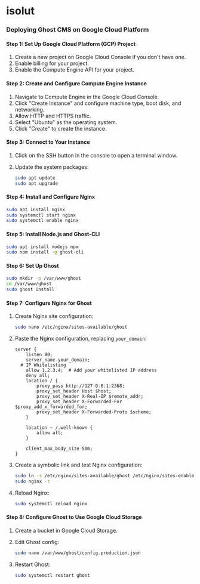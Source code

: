 # isolut


### Deploying Ghost CMS on Google Cloud Platform

#### Step 1: Set Up Google Cloud Platform (GCP) Project

1. Create a new project on Google Cloud Console if you don't have one.
2. Enable billing for your project.
3. Enable the Compute Engine API for your project.

#### Step 2: Create and Configure Compute Engine Instance

1. Navigate to Compute Engine in the Google Cloud Console.
2. Click "Create Instance" and configure machine type, boot disk, and networking.
3. Allow HTTP and HTTPS traffic.
4. Select "Ubuntu" as the operating system.
5. Click "Create" to create the instance.

#### Step 3: Connect to Your Instance

1. Click on the SSH button in the console to open a terminal window.
2. Update the system packages:

   ```bash
   sudo apt update
   sudo apt upgrade
   ```

#### Step 4: Install and Configure Nginx

```bash
sudo apt install nginx
sudo systemctl start nginx
sudo systemctl enable nginx
```

#### Step 5: Install Node.js and Ghost-CLI

```bash
sudo apt install nodejs npm
sudo npm install -g ghost-cli
```

#### Step 6: Set Up Ghost

```bash
sudo mkdir -p /var/www/ghost
cd /var/www/ghost
sudo ghost install
```

#### Step 7: Configure Nginx for Ghost

1. Create Nginx site configuration:

   ```bash
   sudo nano /etc/nginx/sites-available/ghost
   ```

2. Paste the Nginx configuration, replacing `your_domain`:

   ```nginx
   server {
       listen 80;
       server_name your_domain;
     # IP Whitelisting
       allow 1.2.3.4;  # Add your whitelisted IP address
       deny all;
       location / {
           proxy_pass http://127.0.0.1:2368;
           proxy_set_header Host $host;
           proxy_set_header X-Real-IP $remote_addr;
           proxy_set_header X-Forwarded-For $proxy_add_x_forwarded_for;
           proxy_set_header X-Forwarded-Proto $scheme;
       }

       location ~ /.well-known {
           allow all;
       }

       client_max_body_size 50m;
   }
   ```

3. Create a symbolic link and test Nginx configuration:

   ```bash
   sudo ln -s /etc/nginx/sites-available/ghost /etc/nginx/sites-enabled
   sudo nginx -t
   ```

4. Reload Nginx:

   ```bash
   sudo systemctl reload nginx
   ```

#### Step 8: Configure Ghost to Use Google Cloud Storage

1. Create a bucket in Google Cloud Storage.
2. Edit Ghost config:

   ```bash
   sudo nano /var/www/ghost/config.production.json
   ```

3. Restart Ghost:

   ```bash
   sudo systemctl restart ghost
   ```




